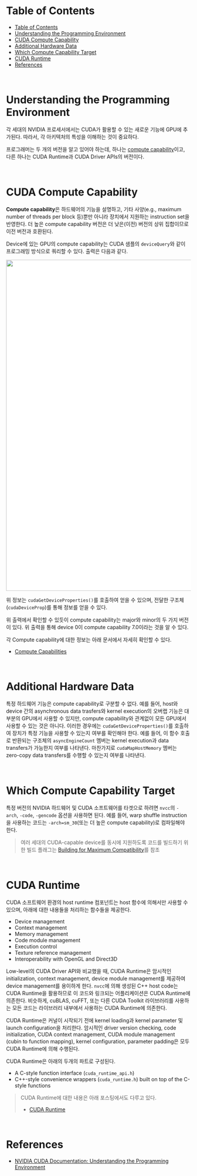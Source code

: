 # Table of Contents

- [Table of Contents](#table-of-contents)
- [Understanding the Programming Environment](#understanding-the-programming-environment)
- [CUDA Compute Capability](#cuda-compute-capability)
- [Additional Hardware Data](#additional-hardware-data)
- [Which Compute Capability Target](#which-compute-capability-target)
- [CUDA Runtime](#cuda-runtime)
- [References](#references)

<br>

# Understanding the Programming Environment

각 세대의 NVIDIA 프로세서에서는 CUDA가 활용할 수 있는 새로운 기능에 GPU에 추가된다. 따라서, 각 아키텍처의 특성을 이해하는 것이 중요하다.

프로그래머는 두 개의 버전을 알고 있어야 하는데, 하나는 [compute capability](#cuda-compute-capability)이고, 다른 하나는 CUDA Runtime과 CUDA Driver APIs의 버전이다.

<br>

# CUDA Compute Capability

**Compute capability**은 하드웨어의 기능을 설명하고, 기타 사양(e.g., maximum number of threads per block 등)뿐만 아니라 장치에서 지원하는 instruction set을 반영한다. 더 높은 compute capability 버전은 더 낮은(이전) 버전의 상위 집합이므로 이전 버전과 호환된다.

Device에 있는 GPU의 compute capability는 CUDA 샘플의 `deviceQuery`와 같이 프로그래밍 방식으로 쿼리할 수 있다. 출력은 다음과 같다.

<img src="https://docs.nvidia.com/cuda/cuda-c-best-practices-guide/_images/sample-cuda-configuration-data.png" width=900px style="display: block; margin: 0 auto; background-color: white"/>

위 정보는 `cudaGetDeviceProperties()`를 호출하여 얻을 수 있으며, 전달한 구조체(`cudaDeviceProp`)를 통해 정보를 얻을 수 있다.

위 출력에서 확인할 수 있듯이 compute capability는 major와 minor의 두 가지 버전이 있다. 위 출력을 통해 device 0이 compute capability 7.0이라는 것을 알 수 있다.

각 Compute capability에 대한 정보는 아래 문서에서 자세히 확인할 수 있다.

- [Compute Capabilities](https://docs.nvidia.com/cuda/cuda-c-programming-guide/index.html#compute-capabilities)

<br>

# Additional Hardware Data

특정 하드웨어 기능은 compute capability로 구분할 수 없다. 예를 들어, host와 device 간의 asynchronous data trasfers와 kernel execution의 오버랩 기능은 대부분의 GPU에서 사용할 수 있지만, compute capability와 관계없이 모든 GPU에서 사용할 수 있는 것은 아니다. 이러한 경우에는 `cudaGetDeviceProperties()`를 호출하여 장치가 특정 기능을 사용할 수 있는지 여부를 확인해야 한다. 예를 들어, 이 함수 호출로 반환되는 구조체의 `asyncEngineCount` 멤버는 kernel execution과 data transfers가 가능한지 여부를 나타낸다. 마찬가지로 `cudaMapHostMemory` 멤버는 zero-copy data transfers를 수행할 수 있는지 여부를 나타낸다.

<br>

# Which Compute Capability Target

특정 버전의 NVIDIA 하드웨어 및 CUDA 소프트웨어를 타겟으로 하려면 `nvcc`의 `-arch`, `-code`, `-gencode` 옵션을 사용하면 된다. 예를 들어, warp shuffle instruction을 사용하는 코드는 `-arch=sm_30`(또는 더 높은 compute capability)로 컴파일해야 한다.

> 여러 세대의 CUDA-capable device를 동시에 지원하도록 코드를 빌드하기 위한 빌드 플래그는 [Building for Maximum Compatibility](https://docs.nvidia.com/cuda/cuda-c-best-practices-guide/index.html#building-for-maximum-compatibility)를 참조

<br>

# CUDA Runtime

CUDA 소프트웨어 환경의 host runtime 컴포넌트는 host 함수에 의해서만 사용할 수 있으며, 아래에 대한 내용들을 처리하는 함수들을 제공한다.

- Device management
- Context management
- Memory management
- Code module management
- Execution control
- Texture reference management
- Interoperability with OpenGL and Direct3D

Low-level의 CUDA Driver API와 비교했을 때, CUDA Runtime은 암시적인 initialization, context management, device module management를 제공하여 device management를 용이하게 한다. `nvcc`에 의해 생성된 C++ host code는 CUDA Runtime을 활용하므로 이 코드와 링크되는 어플리케이션은 CUDA Runtime에 의존한다. 비슷하게, cuBLAS, cuFFT, 또는 다른 CUDA Toolkit 라이브러리를 사용하는 모든 코드는 라이브러리 내부에서 사용하는 CUDA Runtime에 의존한다.

CUDA Runtime은 커널이 시작되기 전에 kernel loading과 kernel parameter 및 launch configuration을 처리한다. 암시적인 driver version checking, code initialization, CUDA context management, CUDA module management (cubin to function mapping), kernel configuration, parameter padding은 모두 CUDA Runtime에 의해 수행된다.

CUDA Runtime은 아래의 두개의 파트로 구성된다.

- A C-style function interface (`cuda_runtime_api.h`)
- C++-style convenience wrappers (`cuda_runtime.h`) built on top of the C-style functions

> CUDA Runtime에 대한 내용은 아래 포스팅에서도 다루고 있다.
> - [CUDA Runtime](/cuda/doc/01_programming_guide/03-02_cuda_runtime.md)

<br>

# References

- [NVIDIA CUDA Documentation: Understanding the Programming Environment](https://docs.nvidia.com/cuda/cuda-c-best-practices-guide/index.html#understanding-the-programming-environment)